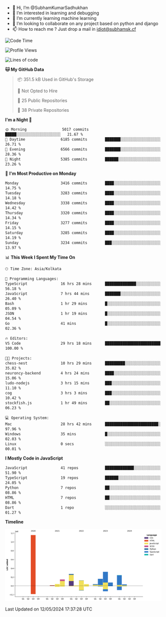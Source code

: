 - 👋 Hi, I’m @SubhamKumarSadhukhan
- 👀 I’m interested in learning and debugging
- 🌱 I’m currently learning machine learning
- 💞️ I’m looking to collaborate on any project based on python and django
- 📫 How to reach me ?
      Just drop a mail in idiot@subhamsk.cf

<!---
SubhamKumarSadhukhan/SubhamKumarSadhukhan is a ✨ special ✨ repository because its `README.md` (this file) appears on your GitHub profile.
You can click the Preview link to take a look at your changes.
--->


<!--START_SECTION:waka-->
![Code Time](http://img.shields.io/badge/Code%20Time-2%2C177%20hrs%2013%20mins-blue)

![Profile Views](http://img.shields.io/badge/Profile%20Views-1-blue)

![Lines of code](https://img.shields.io/badge/From%20Hello%20World%20I%27ve%20Written-2.6%20million%20lines%20of%20code-blue)

**🐱 My GitHub Data** 

> 📦 351.5 kB Used in GitHub's Storage 
 > 
> 🚫 Not Opted to Hire
 > 
> 📜 25 Public Repositories 
 > 
> 🔑 38 Private Repositories 
 > 
**I'm a Night 🦉** 

```text
🌞 Morning                5017 commits        █████░░░░░░░░░░░░░░░░░░░░   21.67 % 
🌆 Daytime                6185 commits        ███████░░░░░░░░░░░░░░░░░░   26.71 % 
🌃 Evening                6566 commits        ███████░░░░░░░░░░░░░░░░░░   28.36 % 
🌙 Night                  5385 commits        ██████░░░░░░░░░░░░░░░░░░░   23.26 % 
```
📅 **I'm Most Productive on Monday** 

```text
Monday                   3416 commits        ████░░░░░░░░░░░░░░░░░░░░░   14.75 % 
Tuesday                  3283 commits        ████░░░░░░░░░░░░░░░░░░░░░   14.18 % 
Wednesday                3338 commits        ████░░░░░░░░░░░░░░░░░░░░░   14.42 % 
Thursday                 3320 commits        ████░░░░░░░░░░░░░░░░░░░░░   14.34 % 
Friday                   3277 commits        ████░░░░░░░░░░░░░░░░░░░░░   14.15 % 
Saturday                 3285 commits        ████░░░░░░░░░░░░░░░░░░░░░   14.19 % 
Sunday                   3234 commits        ███░░░░░░░░░░░░░░░░░░░░░░   13.97 % 
```


📊 **This Week I Spent My Time On** 

```text
🕑︎ Time Zone: Asia/Kolkata

💬 Programming Languages: 
TypeScript               16 hrs 28 mins      ██████████████░░░░░░░░░░░   56.18 % 
JavaScript               7 hrs 44 mins       ███████░░░░░░░░░░░░░░░░░░   26.40 % 
Bash                     1 hr 29 mins        █░░░░░░░░░░░░░░░░░░░░░░░░   05.09 % 
JSON                     1 hr 19 mins        █░░░░░░░░░░░░░░░░░░░░░░░░   04.54 % 
Go                       41 mins             █░░░░░░░░░░░░░░░░░░░░░░░░   02.36 % 

🔥 Editors: 
VS Code                  29 hrs 18 mins      █████████████████████████   100.00 % 

🐱‍💻 Projects: 
chess-nest               10 hrs 29 mins      █████████░░░░░░░░░░░░░░░░   35.82 % 
neuroncy-backend         4 hrs 24 mins       ████░░░░░░░░░░░░░░░░░░░░░   15.06 % 
ludo-nodejs              3 hrs 15 mins       ███░░░░░░░░░░░░░░░░░░░░░░   11.10 % 
cog                      3 hrs 3 mins        ███░░░░░░░░░░░░░░░░░░░░░░   10.42 % 
stockfish.js             1 hr 49 mins        ██░░░░░░░░░░░░░░░░░░░░░░░   06.23 % 

💻 Operating System: 
Mac                      28 hrs 42 mins      ████████████████████████░   97.96 % 
Windows                  35 mins             █░░░░░░░░░░░░░░░░░░░░░░░░   02.03 % 
Linux                    0 secs              ░░░░░░░░░░░░░░░░░░░░░░░░░   00.01 % 
```

**I Mostly Code in JavaScript** 

```text
JavaScript               41 repos            █████████████░░░░░░░░░░░░   51.90 % 
TypeScript               19 repos            ██████░░░░░░░░░░░░░░░░░░░   24.05 % 
Python                   7 repos             ██░░░░░░░░░░░░░░░░░░░░░░░   08.86 % 
HTML                     7 repos             ██░░░░░░░░░░░░░░░░░░░░░░░   08.86 % 
Dart                     1 repo              ░░░░░░░░░░░░░░░░░░░░░░░░░   01.27 % 
```



**Timeline**

![Lines of Code chart](https://raw.githubusercontent.com/SubhamKumarSadhukhan/SubhamKumarSadhukhan/main/assets/bar_graph.png)


 Last Updated on 12/05/2024 17:37:28 UTC
<!--END_SECTION:waka-->
